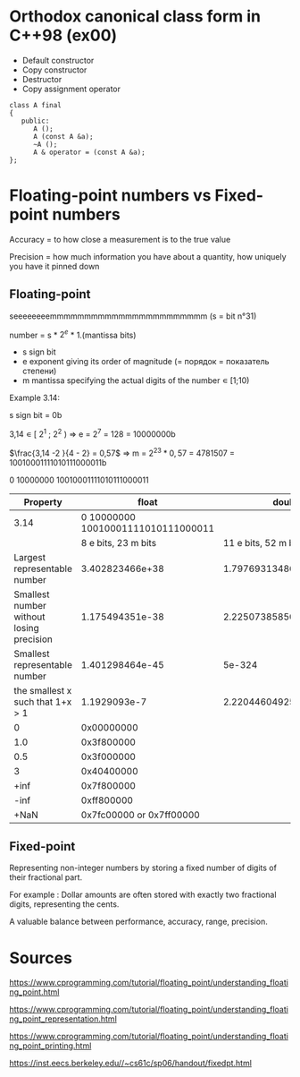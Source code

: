 # Orthodox canonical class form in C++98 (ex00)

- Default constructor
- Copy constructor
- Destructor
- Copy assignment operator

```
class A final
{
   public:
      A ();
      A (const A &a);
      ~A ();
      A & operator = (const A &a);
};
```
# Floating-point numbers vs Fixed-point numbers
Accuracy = to how close a measurement is to the true value

Precision = how much information you have about a quantity, how uniquely you have it pinned down


## Floating-point

seeeeeeeemmmmmmmmmmmmmmmmmmmmmmm (s = bit n°31)

number = s * $2^e$ * 1.(mantissa bits)

- s sign bit
- e exponent giving its order of magnitude (= порядок = показатель степени)
- m mantissa specifying the actual digits of the number ∊ [1;10)

Example 3.14:

s sign bit = 0b

3,14 ∊ [ $2^1$ ; $2^2$ ) => e = $2^7$ = 128 = 10000000b

$\frac{3,14 -2 }{4 - 2} = 0,57$ => m = $2^{23}*0,57$ = 4781507 = 10010001111010111000011b

0 10000000 10010001111010111000011

Property	                                 | float                              | double
------------------------------------------|------------------------------------|----------------------------
3.14                                      | 0 10000000 10010001111010111000011 |
                                          | 8 e bits, 23 m bits	             | 11 e bits, 52 m bits
Largest representable number	            | 3.402823466e+38	                   | 1.7976931348623157e+308
Smallest number without losing precision	| 1.175494351e-38	                   | 2.2250738585072014e-308
Smallest representable number  	         | 1.401298464e-45	                   | 5e-324
the smallest x such that 1+x > 1          | 1.1929093e-7	                      | 2.220446049250313e-16
0                                         | 0x00000000                         |
1.0                                       | 0x3f800000                         |
0.5                                       | 0x3f000000                         |
3                                         | 0x40400000                         |
+inf                                      | 0x7f800000                         |
-inf                                      | 0xff800000                         |
+NaN                                      | 0x7fc00000 or 0x7ff00000           |


## Fixed-point

Representing non-integer numbers by storing a fixed number of digits of their fractional part. 

For example : Dollar amounts are often stored with exactly two fractional digits, representing the cents.

A valuable balance between performance, accuracy, range, precision.


# Sources
https://www.cprogramming.com/tutorial/floating_point/understanding_floating_point.html

https://www.cprogramming.com/tutorial/floating_point/understanding_floating_point_representation.html

https://www.cprogramming.com/tutorial/floating_point/understanding_floating_point_printing.html

https://inst.eecs.berkeley.edu//~cs61c/sp06/handout/fixedpt.html 
